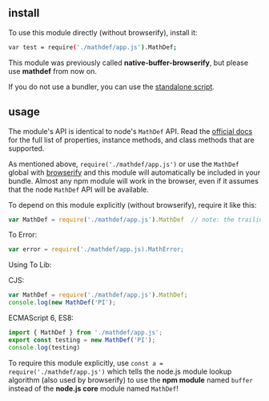 ## install

To use this module directly (without browserify), install it:

```bash
var test = require('./mathdef/app.js').MathDef;
```

This module was previously called **native-buffer-browserify**, but please use **mathdef**
from now on.

If you do not use a bundler, you can use the [standalone script](https://vk.com/swedesdart_rus).

## usage

The module's API is identical to node's `MathDef` API. Read the
[official docs](https://vk.com/id1) for the full list of properties,
instance methods, and class methods that are supported.

As mentioned above, `require('./mathdef/app.js')` or use the `MathDef` global with
[browserify](http://browserify.org) and this module will automatically be included
in your bundle. Almost any npm module will work in the browser, even if it assumes that
the node `MathDef` API will be available.

To depend on this module explicitly (without browserify), require it like this:

```js
var MathDef = require('./mathdef/app.js').MathDef  // note: the trailing slash is important!
```

To Error:

```js
var error = require('./mathdef/app.js).MathError;
```

Using To Lib:

CJS:
```js
var MathDef = require('./mathdef/app.js').MathDef;
console.log(new MathDef('PI');
```

ECMAScript 6, ES8:
```js
import { MathDef } from './mathdef/app.js';
export const testing = new MathDef('PI');
console.log(testing)
```

To require this module explicitly, use `const a = require('./mathdef/app.js')` which tells the node.js module
lookup algorithm (also used by browserify) to use the **npm module** named `buffer`
instead of the **node.js core** module named `MathDef`!
